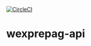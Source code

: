 [![CircleCI](https://circleci.com/gh/bonifacio/wexprepag-api/tree/master.svg?style=svg)](https://circleci.com/gh/bonifacio/wexprepag-api/tree/master)

# wexprepag-api
